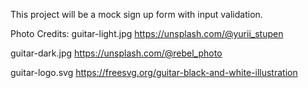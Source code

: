 This project will be a mock sign up form with input validation.

Photo Credits:
guitar-light.jpg
https://unsplash.com/@yurii_stupen

guitar-dark.jpg
https://unsplash.com/@rebel_photo

guitar-logo.svg
https://freesvg.org/guitar-black-and-white-illustration
